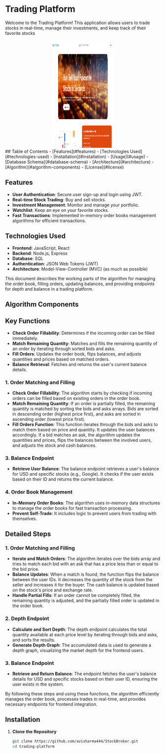# Trading Platform

Welcome to the Trading Platform! This application allows users to trade stocks in real-time, manage their investments, and keep track of their favorite stocks
<div style="text-align: center;">
  <img src="resources/Screenshot 2024-07-14 125137.png" alt="Homepage Screen" width="200px" height="350px">
</div>
## Table of Contents
- [Features](#features)
- [Technologies Used](#technologies-used)
- [Installation](#installation)
- [Usage](#usage)
- [Database Schema](#database-schema)
- [Architecture](#architecture)
- [Algorithm](#algorithm-components)
- [License](#license)

## Features
- **User Authentication**: Secure user sign-up and login using JWT.
- **Real-time Stock Trading**: Buy and sell stocks.
- **Investment Management**: Monitor and manage your portfolio.
- **Watchlist**: Keep an eye on your favorite stocks.
- **Fast Transactions**: Implemented in-memory order books management algorithms for efficient transactions.

## Technologies Used
- **Frontend**: JavaScript, React
- **Backend**: Node.js, Express
- **Database**: SQL
- **Authentication**: JSON Web Tokens (JWT)
- **Architecture**: Model-View-Controller (MVC) (as much as possible)

This document describes the working parts of the algorithm for managing the order book, filling orders, updating balances, and providing endpoints for depth and balance in a trading platform.


## Algorithm Components

## Key Functions

- **Check Order Fillability**: Determines if the incoming order can be filled immediately.
- **Match Remaining Quantity**: Matches and fills the remaining quantity of an order by iterating through sorted bids and asks.
- **Fill Orders**: Updates the order book, flips balances, and adjusts quantities and prices based on matched orders.
- **Balance Retrieval**: Fetches and returns the user's current balance details.


### 1. Order Matching and Filling
- **Check Order Fillability**: The algorithm starts by checking if incoming orders can be filled based on existing orders in the order book.
- **Match Remaining Quantity**: If an order is partially filled, the remaining quantity is matched by sorting the bids and asks arrays. Bids are sorted in descending order (highest price first), and asks are sorted in ascending order (lowest price first).
- **Fill Orders Function**: This function iterates through the bids and asks to match them based on price and quantity. It updates the user balances accordingly. If a bid matches an ask, the algorithm updates the quantities and prices, flips the balances between the involved users, and adjusts the stock and cash balances.

### 3. Balance Endpoint
- **Retrieve User Balance**: The balance endpoint retrieves a user's balance for USD and specific stocks (e.g., Google). It checks if the user exists based on their ID and returns the current balance.

### 4. Order Book Management
- **In-Memory Order Books**: The algorithm uses in-memory data structures to manage the order books for fast transaction processing.
- **Prevent Self-Trade**: It includes logic to prevent users from trading with themselves.

## Detailed Steps

### 1. Order Matching and Filling
- **Iterate and Match Orders**: The algorithm iterates over the bids array and tries to match each bid with an ask that has a price less than or equal to the bid price.
- **Balance Updates**: When a match is found, the function flips the balance between the user IDs. It decreases the quantity of the stock from the seller and increases it for the buyer. The cash balance is updated based on the stock's price and exchange rate.
- **Handle Partial Fills**: If an order cannot be completely filled, the remaining quantity is adjusted, and the partially filled order is updated in the order book.

### 2. Depth Endpoint
- **Calculate and Sort Depth**: The depth endpoint calculates the total quantity available at each price level by iterating through bids and asks, and sorts the results.
- **Generate Depth Graph**: The accumulated data is used to generate a depth graph, visualizing the market depth for the frontend users.

### 3. Balance Endpoint
- **Retrieve and Return Balance**: The endpoint fetches the user's balance details for USD and specific stocks based on their user ID, ensuring the user exists in the system.


By following these steps and using these functions, the algorithm efficiently manages the order book, processes trades in real-time, and provides necessary endpoints for frontend integration.
## Installation
1. **Clone the Repository**
   ```sh
   git clone https://github.com/avisharma444/StockBroker.git
   cd trading-platform
